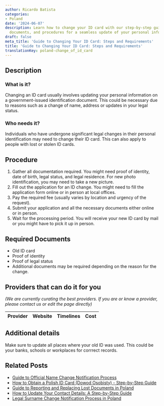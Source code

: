 ```yaml
---
author: Ricardo Batista
categories:
- Poland
date: '2024-06-07'
description: Learn how to change your ID card with our step-by-step guide, required
  documents, and procedures for a seamless update of your personal information.
draft: false
meta_title: 'Guide to Changing Your ID Card: Steps and Requirements'
title: 'Guide to Changing Your ID Card: Steps and Requirements'
translationKey: poland-change_of_id_card
---
```





## Description
### What is it?
Changing an ID card usually involves updating your personal information on a government-issued identification document. This could be necessary due to reasons such as a change of name, address or updates in your legal status.

### Who needs it?
Individuals who have undergone significant legal changes in their personal identification may need to change their ID card. This can also apply to people with lost or stolen ID cards.

## Procedure
1. Gather all documentation required. You might need proof of identity, date of birth, legal status, and legal residence. For new photo identification, you may need to take a new picture.
2. Fill out the application for an ID change. You might need to fill the application form online or in person at local offices.
3.  Pay the required fee (usually varies by location and urgency of the request).
4.  Submit your application and all the necessary documents either online or in person.
5.  Wait for the processing period. You will receive your new ID card by mail or you might have to pick it up in person.

## Required Documents
- Old ID card
- Proof of identity
- Proof of legal status
- Additional documents may be required depending on the reason for the change.

## Providers that can do it for you

_(We are currently curating the best providers. If you are or know a provider, please contact us or edit the page directly)_

| Provider        |     Website     |     Timelines    |       Cost      |
| --------------- | --------------- |  :-------------: | :-------------: |

## Additional details
Make sure to update all places where your old ID was used. This could be your banks, schools or workplaces for corrrect records.


## Related Posts

- [Guide to Official Name Change Notification Process](https://tramitit.com/guides/poland/change_of_first_name_notification/)
- [How to Obtain a Polish ID Card (Dowod Osobisty) - Step-by-Step Guide](https://tramitit.com/guides/poland/id_card/)
- [Guide to Reporting and Replacing Lost Documents in Poland](https://tramitit.com/guides/poland/report_of_lost_documents/)
- [How to Update Your Contact Details: A Step-by-Step Guide](https://tramitit.com/guides/poland/notification_of_change_in_contact_details/)
- [Legal Surname Change Notification Process in Poland](https://tramitit.com/guides/poland/change_of_surname_notification/)